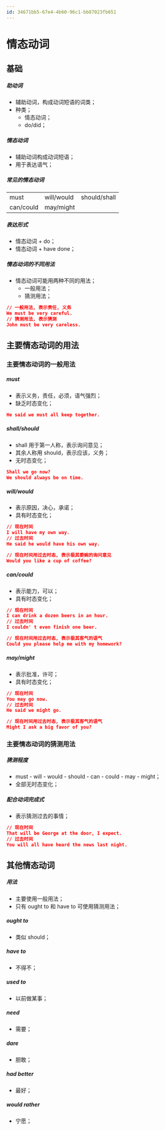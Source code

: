 ```yaml
---
id: 34671bb5-67e4-4b60-96c1-bb87023fb651
---
```


# 情态动词

## 基础

##### 助动词

- 辅助动词，构成动词短语的词类；
- 种类；
  - 情态动词；
  - do/did；

##### 情态动词

- 辅助动词构成动词短语；
- 用于表达语气；

##### 常见的情态动词

|           |            |              |
| --------- | ---------- | ------------ |
| must      | will/would | should/shall |
| can/could | may/might  |              |

##### 表达形式

- 情态动词 + do；
- 情态动词 + have done；

##### 情态动词的不同用法

- 情态动词可能用两种不同的用法；
  - 一般用法；
  - 猜测用法；

```json
// 一般用法, 表示责任, 义务
We must be very careful.
// 猜测用法, 表示猜测
John must be very careless.
```

## 主要情态动词的用法

### 主要情态动词的一般用法

##### must

- 表示义务，责任，必须，语气强烈；
- 缺乏时态变化；

```json
He said we must all keep together.
```

##### shall/should

- shall 用于第一人称，表示询问意见；
- 其余人称用 should，表示应该，义务；
- 无时态变化；

```json
Shall we go now?
We should always be on time.
```

##### will/would

- 表示原因，决心，承诺；
- 具有时态变化；

```json
// 现在时间
I will have my own way.
// 过去时间
He said he would have his own way.

// 现在时间用过去时态, 表示极其委婉的询问意见
Would you like a cup of coffee?
```

##### can/could

- 表示能力，可以；
- 具有时态变化；

```json
// 现在时间
I can drink a dozen beers in an hour.
// 过去时间
I couldn' t even finish one beer.

// 现在时间用过去时态, 表示极其客气的语气
Could you please help me with my homework?
```

##### may/might

- 表示批准，许可；
- 具有时态变化；

```json
// 现在时间
You may go now.
// 过去时间
He said we might go.

// 现在时间用过去时态, 表示极其客气的语气
Might I ask a big favor of you?
```

### 主要情态动词的猜测用法

##### 猜测程度

- must - will - would - should - can - could - may - might；
- 全部无时态变化；

##### 配合动词完成式

- 表示猜测过去的事情；

```json
// 现在时间
That will be George at the door, I expect.
// 过去时间
You will all have heard the news last night.
```

## 其他情态动词

##### 用法

- 主要使用一般用法；
- 只有 ought to 和 have to 可使用猜测用法；

##### ought to

- 类似 should；

##### have to

- 不得不；

##### used to

- 以前做某事；

##### need

- 需要；

##### dare

- 胆敢；

##### had better

- 最好；

##### would rather

- 宁愿；
